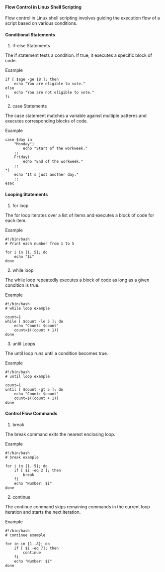#### Flow Control in Linux Shell Scripting

Flow control in Linux shell scripting involves guiding the execution flow of a script based on various conditions.

#### Conditional Statements

1) if-else Statements

The if statement tests a condition. If true, it executes a specific block of code.

Example
```
if [ $age -ge 18 ]; then
    echo "You are eligible to vote."
else
    echo "You are not eligible to vote."
fi

```

2) case Statements

The case statement matches a variable against multiple patterns and executes corresponding blocks of code.

Example
```
case $day in 
    "Monday")
        echo "Start of the workweek."
    ;;
    Friday)
        echo "End of the workweek."
    ;;
*)
    echo "It's just another day."
    ;;
esac    
```

#### Looping Statements

1) for loop

The for loop iterates over a list of items and executes a block of code for each item.

Example
```
#!/bin/bash
# Print each number from 1 to 5

for i in {1..5}; do
    echo "$i"
done

```

2) while loop

The while loop repeatedly executes a block of code as long as a given condition is true.

Example
```
#!/bin/bash
# while loop example

count=1
while [ $count -le 5 ]; do
	echo "Count: $count"
	count=$((count + 1))
done
```

3) until Loops

The until loop runs until a condition becomes true.

Example
```
#!/bin/bash
# until loop example

count=1
until [ $count -gt 5 ]; do
    echo "Count: $count"
    count=$((count + 1))
done

```


#### Control Flow Commands

1) break

The break command exits the nearest enclosing loop.

Example
```
#!/bin/bash
# break example

for i in {1..5}; do
    if [ $i -eq 2 ]; then
        break
    fi
    echo "Number: $i"
done
```

2) continue

The continue command skips remaining commands in the current loop iteration and starts the next iteration.

Example
```
#!/bin/bash
# continue example

for in in {1..8}; do 
    if [ $i -eq 7]; then
        continue
    fi
    echo "Number: $i"
done
```